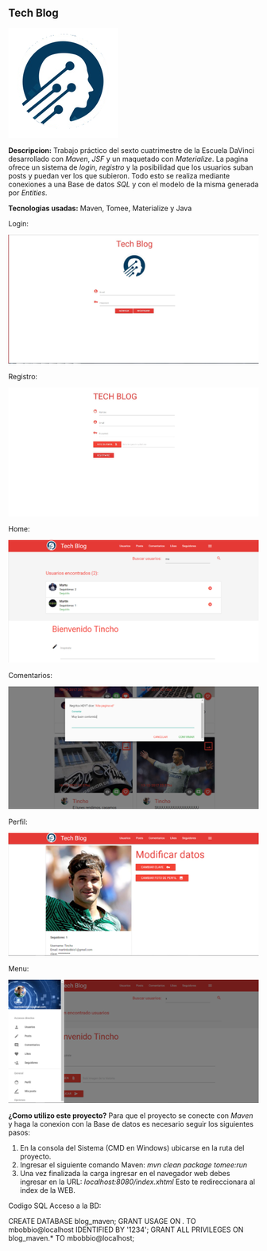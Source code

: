 ﻿## Tech Blog

![Image of inicio](src/main/webapp/images/logo.png)

**Descripcion:**
Trabajo práctico del sexto cuatrimestre de la Escuela DaVinci desarrollado con *Maven*, *JSF* y un maquetado con *Materialize*.
La pagina ofrece un sistema de *login*, *registro* y la posibilidad que los usuarios suban posts y puedan ver los que subieron.
Todo esto se realiza mediante conexiones a una Base de datos *SQL* y con el modelo de la misma generada por *Entities*.

**Tecnologias usadas:**
Maven, Tomee, Materialize y Java

Login:

![Image of inicio](src/main/webapp/images/Captura5.JPG)


Registro:

![Image of inicio](src/main/webapp/images/Captura6.JPG)



Home:

![Image of inicio](src/main/webapp/images/Captura1.PNG)



Comentarios:

![Image of inicio](src/main/webapp/images/Captura3.PNG)



Perfil:

![Image of inicio](src/main/webapp/images/Captura4.PNG)



Menu:

![Image of inicio](src/main/webapp/images/Captura2.PNG)

**¿Como utilizo este proyecto?**
Para que el proyecto se conecte con *Maven* y haga la conexion con la Base de datos es necesario seguir los siguientes pasos:
1) En la consola del Sistema (CMD en Windows) ubicarse en la ruta del proyecto.
2) Ingresar el siguiente comando Maven: 
  *mvn clean package tomee:run*
3) Una vez finalizada la carga ingresar en el navegador web debes ingresar en la URL:
  *localhost:8080/index.xhtml*
  Esto te redireccionara al index de la WEB.

Codigo SQL Acceso a la BD:

CREATE DATABASE blog_maven;
GRANT USAGE ON *.* TO mbobbio@localhost IDENTIFIED BY '1234';
GRANT ALL PRIVILEGES ON blog_maven.* TO mbobbio@localhost;
